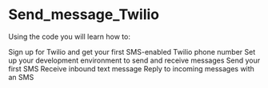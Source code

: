 # Send_message_Twilio
Using the code you will learn how to:

Sign up for Twilio and get your first SMS-enabled Twilio phone number
Set up your development environment to send and receive messages
Send your first SMS
Receive inbound text message
Reply to incoming messages with an SMS
